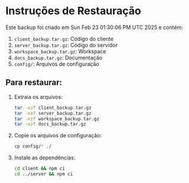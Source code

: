 # Instruções de Restauração

Este backup foi criado em Sun Feb 23 01:30:06 PM UTC 2025 e contém:

1. `client_backup.tar.gz`: Código do cliente
2. `server_backup.tar.gz`: Código do servidor
3. `workspace_backup.tar.gz`: Workspace
4. `docs_backup.tar.gz`: Documentação
5. `config/`: Arquivos de configuração

## Para restaurar:

1. Extraia os arquivos:
   ```bash
   tar -xzf client_backup.tar.gz
   tar -xzf server_backup.tar.gz
   tar -xzf workspace_backup.tar.gz
   tar -xzf docs_backup.tar.gz
   ```

2. Copie os arquivos de configuração:
   ```bash
   cp config/* ./
   ```

3. Instale as dependências:
   ```bash
   cd client && npm ci
   cd ../server && npm ci
   ```

